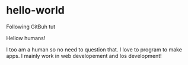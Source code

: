 # hello-world
Following GitBuh tut

Hellow humans!

I too am a human so no need to question that. 
I love to program to make apps. I mainly work in web developement and Ios development!
